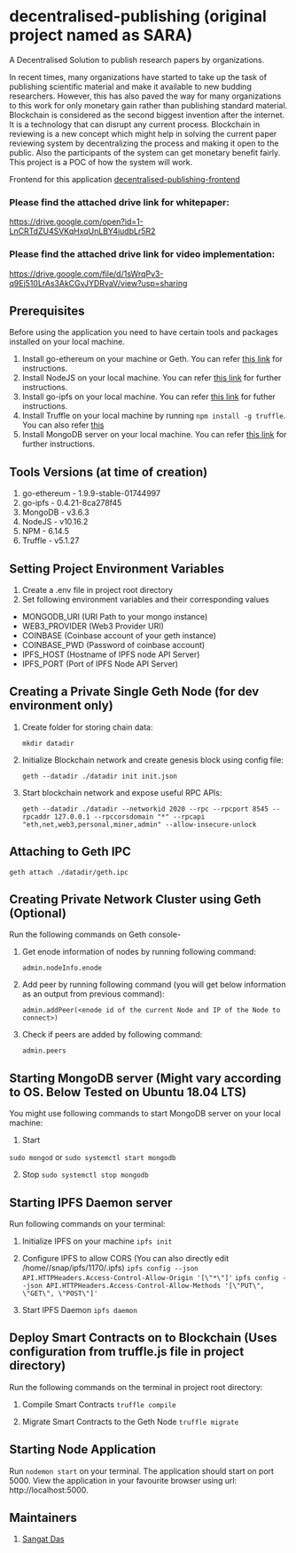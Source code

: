 # decentralised-publishing (original project named as SARA)
A Decentralised Solution to publish research papers by organizations.

In recent times, many organizations have started to take up the task of publishing scientific material and make it available to new budding researchers. However, this has also paved the way for many organizations to this work for only monetary gain rather than publishing standard material. Blockchain is considered as the second biggest invention after the internet. It is a technology that can disrupt any current process. Blockchain in reviewing is a new concept which might help in solving the current paper reviewing system by decentralizing the process and making it open to the public. Also the participants of the system can get monetary benefit fairly. This project is a POC of how the system will work.

Frontend for this application [decentralised-publishing-frontend](https://github.com/Sangatdas/decentralised-publishing-frontend)


### Please find the attached drive link for whitepaper:
https://drive.google.com/open?id=1-LnCRTdZU4SVKqHxqUnLBY4iudbLr5R2

### Please find the attached drive link for video implementation:
https://drive.google.com/file/d/1sWrqPv3-q9Ej510LrAs3AkCGvJYDRvaV/view?usp=sharing

## Prerequisites
Before using the application you need to have certain tools and packages installed on your local machine.
1. Install go-ethereum on your machine or Geth. You can refer [this link](https://github.com/ethereum/go-ethereum/wiki/Building-Ethereum) for instructions.
2. Install NodeJS on your local machine. You can refer [this link](https://nodejs.org/en/) for further instructions.
3. Install go-ipfs on your local machine. You can refer [this link](https://docs.ipfs.io/guides/guides/install/) for futher instructions.
4. Install Truffle on your local machine by running ```npm install -g truffle```. You can also refer [this](https://www.trufflesuite.com/truffle)
5. Install MongoDB server on your local machine. You can refer [this link](https://docs.mongodb.com/manual/installation/) for further instructions.

## Tools Versions (at time of creation)
1. go-ethereum - 1.9.9-stable-01744997
2. go-ipfs - 0.4.21-8ca278f45
3. MongoDB - v3.6.3
4. NodeJS - v10.16.2
5. NPM - 6.14.5
6. Truffle - v5.1.27

## Setting Project Environment Variables
1. Create a .env file in project root directory
2. Set following environment variables and their corresponding values
  * MONGODB_URI (URI Path to your mongo instance)
  * WEB3_PROVIDER (Web3 Provider URI)
  * COINBASE (Coinbase account of your geth instance)
  * COINBASE_PWD (Password of coinbase account)
  * IPFS_HOST (Hostname of IPFS node API Server)
  * IPFS_PORT (Port of IPFS Node API Server)
  
## Creating a Private Single Geth Node (for dev environment only)
1. Create folder for storing chain data:

   ```mkdir datadir```
2. Initialize Blockchain network and create genesis block using config file:

   ```geth --datadir ./datadir init init.json```
3. Start blockchain network and expose useful RPC APIs:

   ```geth --datadir ./datadir --networkid 2020 --rpc --rpcport 8545 --rpcaddr 127.0.0.1 --rpccorsdomain "*" --rpcapi "eth,net,web3,personal,miner,admin" --allow-insecure-unlock```

## Attaching to Geth IPC
```geth attach ./datadir/geth.ipc```

## Creating Private Network Cluster using Geth (Optional)
Run the following commands on Geth console-

1. Get enode information of nodes by running following command:

   ```admin.nodeInfo.enode```

2. Add peer by running following command (you will get below information as an output from previous command):

   ```admin.addPeer(<enode id of the current Node and IP of the Node to connect>)```

3. Check if peers are added by following command:

   ```admin.peers```

## Starting MongoDB server (Might vary according to OS. Below Tested on Ubuntu 18.04 LTS)
You might use following commands to start MongoDB server on your local machine:
1. Start

```sudo mongod``` or ```sudo systemctl start mongodb```

2. Stop
```sudo systemctl stop mongodb```

## Starting IPFS Daemon server
Run following commands on your terminal:

1. Initialize IPFS on your machine
```ipfs init```

2. Configure IPFS to allow CORS (You can also directly edit /home//snap/ipfs/1170/.ipfs)
```ipfs config --json API.HTTPHeaders.Access-Control-Allow-Origin '[\"*\"]'```
```ipfs config --json API.HTTPHeaders.Access-Control-Allow-Methods '[\"PUT\", \"GET\", \"POST\"]'```

3. Start IPFS Daemon
```ipfs daemon```

## Deploy Smart Contracts on to Blockchain (Uses configuration from truffle.js file in project directory)
Run the following commands on the terminal in project root directory:

1. Compile Smart Contracts
```truffle compile```

2. Migrate Smart Contracts to the Geth Node
```truffle migrate```

## Starting Node Application
Run ```nodemon start``` on your terminal. The application should start on port 5000. View the application in your favourite browser using url: http://localhost:5000.

## Maintainers
1. [Sangat Das](https://github.com/Sangatdas)
